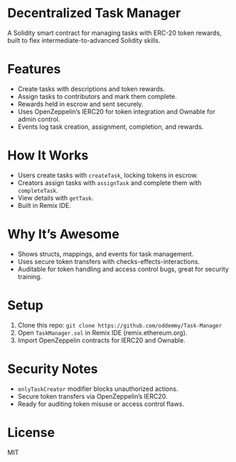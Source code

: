
# Decentralized Task Manager
A Solidity smart contract for managing tasks with ERC-20 token rewards, built to flex intermediate-to-advanced Solidity skills.

# Features
- Create tasks with descriptions and token rewards.
- Assign tasks to contributors and mark them complete.
- Rewards held in escrow and sent securely.
- Uses OpenZeppelin’s IERC20 for token integration and Ownable for admin control.
- Events log task creation, assignment, completion, and rewards.

# How It Works
- Users create tasks with `createTask`, locking tokens in escrow.
- Creators assign tasks with `assignTask` and complete them with `completeTask`.
- View details with `getTask`.
- Built in Remix IDE.

# Why It’s Awesome
- Shows structs, mappings, and events for task management.
- Uses secure token transfers with checks-effects-interactions.
- Auditable for token handling and access control bugs, great for security training.

# Setup
1. Clone this repo: `git clone https://github.com/oddemmy/Task-Manager`
2. Open `TaskManager.sol` in Remix IDE (remix.ethereum.org).
3. Import OpenZeppelin contracts for IERC20 and Ownable.

# Security Notes
- `onlyTaskCreator` modifier blocks unauthorized actions.
- Secure token transfers via OpenZeppelin’s IERC20.
- Ready for auditing token misuse or access control flaws.

# License
MIT
